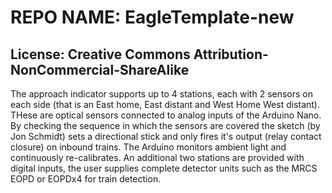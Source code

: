 # REPO NAME: EagleTemplate-new
## License: Creative Commons Attribution-NonCommercial-ShareAlike

The approach indicator supports up to 4 stations, each with 2 sensors on each side (that is an East home, East distant and West Home West distant).  THese are optical
sensors connected to analog inputs of the Arduino Nano.  By checking the sequence in which the sensors are covered the sketch (by Jon Schmidt) sets a directional stick
and only fires it's output (relay contact closure) on inbound trains.  The Arduino monitors ambient light and continuously re-calibrates.  An additional two stations are
provided with digital inputs, the user supplies complete detector units such as the MRCS EOPD or EOPDx4 for train detection.
